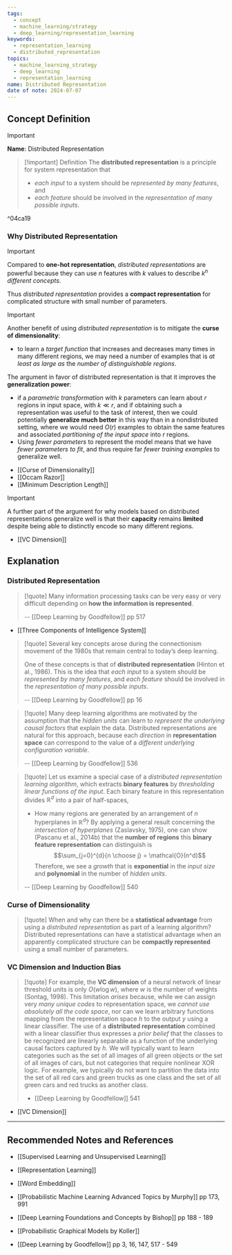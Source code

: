 ```yaml
---
tags:
  - concept
  - machine_learning/strategy
  - deep_learning/representation_learning
keywords:
  - representation_learning
  - distributed_representation
topics:
  - machine_learning_strategy
  - deep_learning
  - representation_learning
name: Distributed Representation
date of note: 2024-07-07
---
```


## Concept Definition

>[!important]
>**Name**: Distributed Representation


>[!important] Definition
>The **distributed representation** is a principle for system representation that 
>- *each input* to a system should be *represented by many features*, and 
>- *each feature* should be involved in the *representation of many possible inputs*. 

^04ca19


### Why Distributed Representation

>[!important]
>Compared to **one-hot representation**, *distributed representations* are powerful because they can use $n$ features with $k$ values to describe $k^n$ *different concepts*.
>
>Thus *distributed representation* provides a **compact representation** for complicated structure with small number of parameters.


>[!important]
>Another benefit of using *distributed representation* is to mitigate the **curse of dimensionality**:
>-  to learn a *target function* that increases and decreases many times in many different regions, we may need a number of examples that is *at least as large as* the *number of distinguishable regions*.
>  
>  
>The argument in favor of distributed representation is that it improves the **generalization power**:
>- if a *parametric transformation* with $k$ parameters can learn about $r$ regions in input space, with $k \ll r$, and if obtaining such a representation was useful to the task of interest, then we could potentially **generalize much better** in this way than in a nondistributed setting, where we would need $O(r)$ examples to obtain the same features and associated *partitioning of the input space* into $r$ regions. 
>- Using *fewer parameters* to represent the model means that we have *fewer parameters to fit*, and thus require far *fewer training examples* to generalize well.   

- [[Curse of Dimensionality]]
- [[Occam Razor]]
- [[Minimum Description Length]]

>[!important]
>A further part of the argument for why models based on distributed representations generalize well is that their **capacity** remains **limited** despite being able to distinctly encode so many different regions.

- [[VC Dimension]]



## Explanation

### Distributed Representation

>[!quote]
>Many information processing tasks can be very easy or very difficult depending on **how the information is represented**.
>
>-- [[Deep Learning by Goodfellow]] pp 517

- [[Three Components of Intelligence System]]

>[!quote]
>Several key concepts arose during the connectionism movement of the 1980s that remain central to today’s deep learning.  
>
>One of these concepts is that of **distributed representation** (Hinton et al., 1986). This is the idea that *each input* to a system should be *represented by many features*, and *each feature* should be involved in the *representation of many possible inputs*. 
>
>-- [[Deep Learning by Goodfellow]] pp 16


>[!quote]
>Many deep learning algorithms are motivated by the assumption that the *hidden units* can learn to *represent the underlying causal factors* that explain the data. Distributed representations are natural for this approach, because each *direction* in **representation space** can correspond to the value of a *different underlying configuration variable*.
>
>-- [[Deep Learning by Goodfellow]] 536


>[!quote]
>Let us examine a special case of a *distributed representation learning algorithm*, which extracts **binary features** by *thresholding linear functions of the input*. Each binary feature in this representation divides $\mathbb{R}^d$ into a pair of half-spaces,
>
>- How many regions are generated by an arrangement of $n$ hyperplanes in $\mathbb{R}^d$? By applying a general result concerning the *intersection of hyperplanes* (Zaslavsky, 1975), one can show (Pascanu et al., 2014b) that the **number of regions** this **binary feature representation** can distinguish is $$\sum_{j=0}^{d}{n \choose j} = \mathcal{O}(n^d)$$ Therefore, we see a *growth* that is **exponential** in the *input size* and **polynomial** in the number of *hidden units*.
>  
>  
>-- [[Deep Learning by Goodfellow]] 540  


### Curse of Dimensionality

>[!quote]
>When and why can there be a **statistical advantage** from using a *distributed representation* as part of a learning algorithm? Distributed representations can have a statistical advantage when an apparently complicated structure can be **compactly represented** using a small number of parameters.


### VC Dimension and Induction Bias


>[!quote]
>For example, the **VC dimension** of a neural network of linear threshold units is only $O(w \log w)$, where $w$ is the number of weights (Sontag, 1998). This limitation *arises* because, while we can assign very *many unique codes* to representation space, we *cannot use absolutely all the code space*, nor can we learn arbitrary functions mapping from the representation space $h$ to the output $y$ using a linear classifier. The use of a **distributed representation** combined with a linear classifier thus expresses a *prior belief* that the classes to be recognized are linearly separable as a function of the underlying causal factors captured by $h$. We will typically want to learn categories such as the set of all images of all green objects or the set of all images of cars, but not categories that require nonlinear XOR logic. For example, we typically do not want to partition  the data into the set of all red cars and green trucks as one class and the set of all green cars and red trucks as another class.
>
>- [[Deep Learning by Goodfellow]] 541

- [[VC Dimension]]



-----------
##  Recommended Notes and References

- [[Supervised Learning and Unsupervised Learning]]
- [[Representation Learning]]
- [[Word Embedding]]


- [[Probabilistic Machine Learning Advanced Topics by Murphy]] pp 173, 991
- [[Deep Learning Foundations and Concepts by Bishop]] pp 188 - 189
- [[Probabilistic Graphical Models by Koller]]
- [[Deep Learning by Goodfellow]] pp 3, 16, 147, 517 - 549